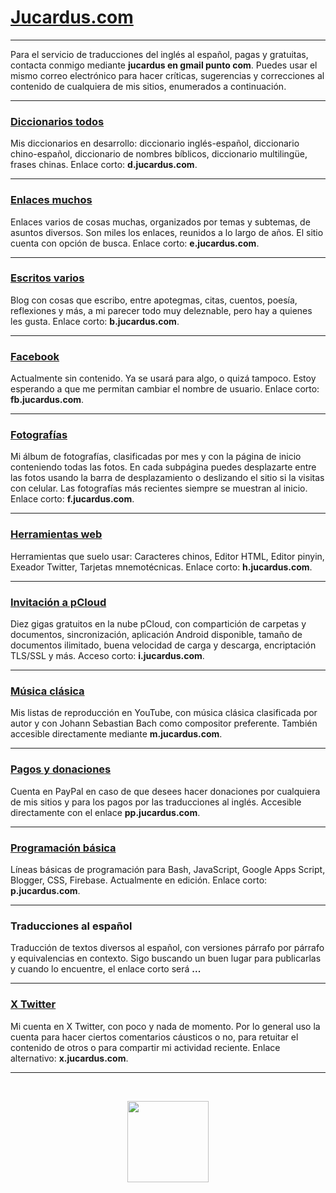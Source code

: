 # [Jucardus.com](https://jucardus.com)

---

Para el servicio de traducciones del inglés al español, pagas y gratuitas, contacta conmigo mediante **jucardus en gmail punto com**. Puedes usar el mismo correo electrónico para hacer críticas, sugerencias y correcciones al contenido de cualquiera de mis sitios, enumerados a continuación.

---

### [Diccionarios todos](https://d.jucardus.com)

Mis diccionarios en desarrollo: diccionario inglés-español, diccionario chino-español, diccionario de nombres bíblicos, diccionario multilingüe, frases chinas. Enlace corto: **d.jucardus.com**.

---

### [Enlaces muchos](https://e.jucardus.com)

Enlaces varios de cosas muchas, organizados por temas y subtemas, de asuntos diversos. Son miles los enlaces, reunidos a lo largo de años. El sitio cuenta con opción de busca. Enlace corto: **e.jucardus.com**.

---

### [Escritos varios](https://s.jucardus.com)

Blog con cosas que escribo, entre apotegmas, citas, cuentos, poesía, reflexiones y más, a mi parecer todo muy deleznable, pero hay a quienes les gusta. Enlace corto: **b.jucardus.com**.

---

### [Facebook](https://fb.jucardus.com)

Actualmente sin contenido. Ya se usará para algo, o quizá tampoco. Estoy esperando a que me permitan cambiar el nombre de usuario. Enlace corto: **fb.jucardus.com**.

---

### [Fotografías](https://f.jucardus.com)

Mi álbum de fotografías, clasificadas por mes y con la página de inicio conteniendo todas las fotos. En cada subpágina puedes desplazarte entre las fotos usando la barra de desplazamiento o deslizando el sitio si la visitas con celular. Las fotografías más recientes siempre se muestran al inicio. Enlace corto: **f.jucardus.com**.

---

### [Herramientas web](https://h.jucardus.com)

Herramientas que suelo usar: Caracteres chinos, Editor HTML, Editor pinyin, Exeador Twitter, Tarjetas mnemotécnicas. Enlace corto: **h.jucardus.com**.

---

### [Invitación a pCloud](https://i.jucardus.com)

Diez gigas gratuitos en la nube pCloud, con compartición de carpetas y documentos, sincronización, aplicación Android disponible, tamaño de documentos ilimitado, buena velocidad de carga y descarga, encriptación TLS/SSL y más. Acceso corto: **i.jucardus.com**.

---

### [Música clásica](https://m.jucardus.com)

Mis listas de reproducción en YouTube, con música clásica clasificada por autor y con Johann Sebastian Bach como compositor preferente. También accesible directamente mediante **m.jucardus.com**.

---

### [Pagos y donaciones](https://pp.jucardus.com)

Cuenta en PayPal en caso de que desees hacer donaciones por cualquiera de mis sitios y para los pagos por las traducciones al inglés. Accesible directamente con el enlace **pp.jucardus.com**.

---

### [Programación básica](https://p.jucardus.com)

Líneas básicas de programación para Bash, JavaScript, Google Apps Script, Blogger, CSS, Firebase. Actualmente en edición. Enlace corto: **p.jucardus.com**.

---

### Traducciones al español

Traducción de textos diversos al español, con versiones párrafo por párrafo y equivalencias en contexto. Sigo buscando un buen lugar para publicarlas y cuando lo encuentre, el enlace corto será **...**

---

### [X Twitter](https://x.jucardus.com)

Mi cuenta en X Twitter, con poco y nada de momento. Por lo general uso la cuenta para hacer ciertos comentarios cáusticos o no, para retuitar el contenido de otros o para compartir mi actividad reciente. Enlace alternativo: **x.jucardus.com**.

---

&nbsp;

<p align="center">
  <img src="https://quickchart.io/qr?text=https://jucardus.github.io&size=250x250&margin=0&ecLevel=M&dark=333&light=efd&&format=png" width="130">
</p>
